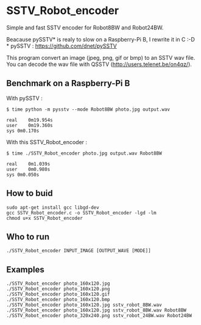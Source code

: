 # SSTV_Robot_encoder
Simple and fast SSTV encoder for Robot8BW and Robot24BW.

Beacause pySSTV* is realy to slow on a Raspberry-Pi B, I rewrite it in C :-D  
\* pySSTV : https://github.com/dnet/pySSTV  
  
This program convert an image (jpeg, png, gif or bmp) to an SSTV wav file.  
You can decode the wav file with QSSTV (http://users.telenet.be/on4qz/).  


Benchmark on a Raspberry-Pi B
-----------------------------
With pySSTV :  
```
$ time python -m pysstv --mode Robot8BW photo.jpg output.wav  
  
real	0m19.954s  
user	0m19.360s  
sys	0m0.170s  
```

With this SSTV_Robot_encoder :  
```
$ time ./SSTV_Robot_encoder photo.jpg output.wav Robot8BW  
  
real	0m1.039s  
user	0m0.980s  
sys	0m0.050s  
```

How to buid
-----------
  
```
sudo apt-get install gcc libgd-dev  
gcc SSTV_Robot_encoder.c -o SSTV_Robot_encoder -lgd -lm  
chmod u+x SSTV_Robot_encoder
```
  
Who to run
----------

```
./SSTV_Robot_encoder INPUT_IMAGE [OUTPUT_WAVE [MODE]]  
```

Examples
--------

```
./SSTV_Robot_encoder photo_160x120.jpg
./SSTV_Robot_encoder photo_160x120.png
./SSTV_Robot_encoder photo_160x120.gif
./SSTV_Robot_encoder photo_160x120.bmp
./SSTV_Robot_encoder photo_160x120.jpg sstv_robot_8BW.wav
./SSTV_Robot_encoder photo_160x120.jpg sstv_robot_8BW.wav Robot8BW
./SSTV_Robot_encoder photo_320x240.png sstv_robot_24BW.wav Robot24BW
```
